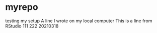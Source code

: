 # myrepo
testing my setup
A line I wrote on my local computer
This is a line from RStudio
111
222
20210318